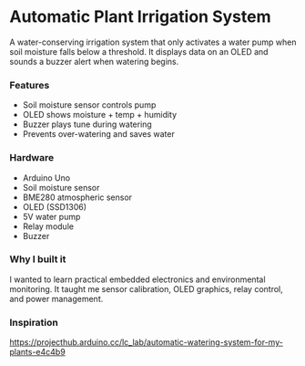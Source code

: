 # Automatic Plant Irrigation System

A water-conserving irrigation system that only activates a water pump when soil moisture falls below a threshold. It displays data on an OLED and sounds a buzzer alert when watering begins.

### Features
- Soil moisture sensor controls pump
- OLED shows moisture + temp + humidity
- Buzzer plays tune during watering
- Prevents over-watering and saves water

### Hardware
- Arduino Uno
- Soil moisture sensor
- BME280 atmospheric sensor
- OLED (SSD1306)
- 5V water pump
- Relay module
- Buzzer

### Why I built it
I wanted to learn practical embedded electronics and environmental monitoring. It taught me sensor calibration, OLED graphics, relay control, and power management.

### Inspiration
https://projecthub.arduino.cc/lc_lab/automatic-watering-system-for-my-plants-e4c4b9
